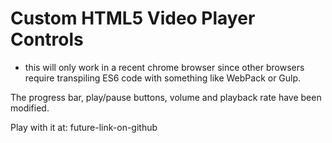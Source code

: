 # Custom HTML5 Video Player Controls

* this will only work in a recent chrome browser since other browsers require transpiling ES6 code with something like WebPack or Gulp.

The progress bar, play/pause buttons, volume and playback rate have been modified.

Play with it at: future-link-on-github
